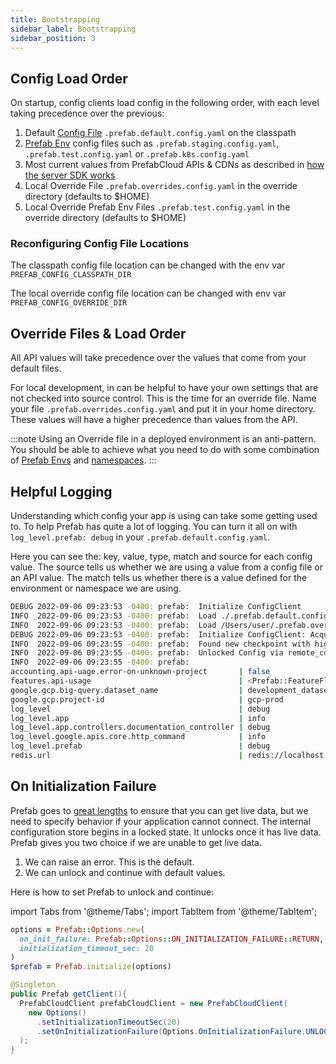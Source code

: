 ```yaml
---
title: Bootstrapping
sidebar_label: Bootstrapping
sidebar_position: 3
---
```


## Config Load Order
On startup, config clients load config in the following order, with each level taking precedence over the previous:

1. Default [Config File](/docs/explanations/defaults) `.prefab.default.config.yaml` on the classpath
2. [Prefab Env](/docs/explanations/defaults#prefab-environments) config files such as `.prefab.staging.config.yaml`, `.prefab.test.config.yaml` or `.prefab.k8s.config.yaml`
3. Most current values from PrefabCloud APIs & CDNs as described in [how the server SDK works](server-sdks.md)
4. Local Override File `.prefab.overrides.config.yaml` in the override directory (defaults to $HOME)
4. Local Override Prefab Env Files `.prefab.test.config.yaml` in the override directory (defaults to $HOME)

### Reconfiguring Config File Locations
The classpath config file location can be changed with the env var `PREFAB_CONFIG_CLASSPATH_DIR`

The local override config file location can be changed with env var `PREFAB_CONFIG_OVERRIDE_DIR`


## Override Files & Load Order

All API values will take precedence over the values that come from your default files. 

For local development, in can be helpful to have your own settings that are not checked into source control. This is the time for an
override file. Name your file `.prefab.overrides.config.yaml` and put it in your home directory. These values will have a higher precedence
than values from the API.

:::note
Using an Override file in a deployed environment is an anti-pattern. You should be able to achieve what you need to do 
with some combination of [Prefab Envs](/docs/explanations/defaults#prefab-environments) and [namespaces](namespaces.md).
:::


## Helpful Logging

Understanding which config your app is using can take some getting used to. To help Prefab has quite a lot of logging. 
You can turn it all on with `log_level.prefab: debug` in your `.prefab.default.config.yaml`.

Here you can see the: key, value, type, match and source for each config value.
The source tells us whether we are using a value from a config file or an API value. 
The match tells us whether there is a value defined for the environment or namespace we are using.
```bash
DEBUG 2022-09-06 09:23:53 -0400: prefab:  Initialize ConfigClient
INFO  2022-09-06 09:23:53 -0400: prefab:  Load ./.prefab.default.config.yaml
INFO  2022-09-06 09:23:53 -0400: prefab:  Load /Users/user/.prefab.overrides.config.yaml
DEBUG 2022-09-06 09:23:53 -0400: prefab:  Initialize ConfigClient: AcquiredWriteLock
INFO  2022-09-06 09:23:55 -0400: prefab:  Found new checkpoint with highwater id 16621306673926944 from remote_cdn_api in project X environment: Y and namespace: 'myapp.web'
INFO  2022-09-06 09:23:55 -0400: prefab:  Unlocked Config via remote_cdn_api
INFO  2022-09-06 09:23:55 -0400: prefab:  
accounting.api-uage.error-on-unknown-project       | false                               | FalseCl | Match: default                 | Source: ./.prefab.default.config.yaml
features.api-usage                                 | <Prefab::FeatureFlag: active: true, | Prefab: | Match: env:Y                   | Source: remote_cdn_api
google.gcp.big-query.dataset_name                  | development_dataset                 | String  | Match: default                 | Source: ./.prefab.default.config.yaml
google.gcp.project-id                              | gcp-prod                            | String  | Match: default                 | Source: ./.prefab.default.config.yaml
log_level                                          | debug                               | String  | Match: default                 | Source: /Users/user/.prefab.overrides.config.yaml
log_level.app                                      | info                                | String  | Match: default                 | Source: remote_cdn_api
log_level.app.controllers.documentation_controller | debug                               | String  | Match: default                 | Source: /Users/user/.prefab.overrides.config.yaml
log_level.google.apis.core.http_command            | info                                | String  | Match: default                 | Source: ./.prefab.default.config.yaml
log_level.prefab                                   | debug                               | String  | Match: default                 | Source: /Users/user/.prefab.overrides.config.yaml
redis.url                                          | redis://localhost:6379              | String  | Match: env:Y                   | Source: remote_cdn_api
```


## On Initialization Failure

Prefab goes to [great lengths](resiliency.md) to ensure that you can get live data, but we need to specify behavior if
your application cannot connect. The internal configuration store begins in a locked state. It unlocks once it has live data.
Prefab gives you two choice if we are unable to get live data. 

1. We can raise an error. This is the default.
2. We can unlock and continue with default values.

Here is how to set Prefab to unlock and continue:

import Tabs from '@theme/Tabs';
import TabItem from '@theme/TabItem';

<Tabs groupId="lang">
<TabItem value="ruby" label="Ruby">

```ruby
options = Prefab::Options.new(
  on_init_failure: Prefab::Options::ON_INITIALIZATION_FAILURE::RETURN,
  initialization_timeout_sec: 20
)
$prefab = Prefab.initialize(options)
```

</TabItem>
<TabItem value="java" label="Java">

```java
@Singleton
public Prefab getClient(){
  PrefabCloudClient prefabCloudClient = new PrefabCloudClient(
    new Options()
      .setInitializationTimeoutSec(20)
      .setOnInitializationFailure(Options.OnInitializationFailure.UNLOCK)
  );
}
```

</TabItem>
</Tabs>


